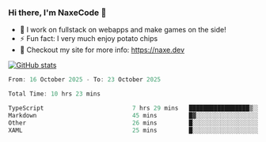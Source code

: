 ### Hi there, I'm NaxeCode 👋
- 🔭 I work on fullstack on webapps and make games on the side!
- ⚡ Fun fact: I very much enjoy potato chips
- 🔋 Checkout my site for more info: https://naxe.dev

[![GitHub stats](https://github-readme-stats.vercel.app/api?username=naxecode&theme=onedark)](https://naxe.dev)

<!--START_SECTION:waka-->

```csharp
From: 16 October 2025 - To: 23 October 2025

Total Time: 10 hrs 23 mins

TypeScript                         7 hrs 29 mins   █████████████████▒░░░░░░░   69.08 %
Markdown                           45 mins         █▓░░░░░░░░░░░░░░░░░░░░░░░   07.06 %
Other                              26 mins         █░░░░░░░░░░░░░░░░░░░░░░░░   04.12 %
XAML                               25 mins         █░░░░░░░░░░░░░░░░░░░░░░░░   03.94 %
```

<!--END_SECTION:waka-->



<!--
**NaxeCode/NaxeCode** is a ✨ _special_ ✨ repository because its `README.md` (this file) appears on your GitHub profile.

Here are some ideas to get you started:

- 🔭 I’m currently working on Web apps for indie games!
- 🌱 I’m currently mastering C#
- 👯 I’m looking to collaborate on ...
- 🤔 I’m looking for help with ...
- 💬 Ask me about ...
- 📫 How to reach me: ...
- 😄 Pronouns: ...
- ⚡ Fun fact: I love chips
-->
